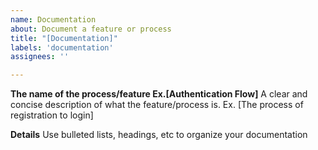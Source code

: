 ```yaml
---
name: Documentation
about: Document a feature or process
title: "[Documentation]"
labels: 'documentation'
assignees: ''

---
```


**The name of the process/feature Ex.[Authentication Flow]**
A clear and concise description of what the feature/process is. Ex. [The process of registration to login]

**Details**
Use bulleted lists, headings, etc to organize your documentation
